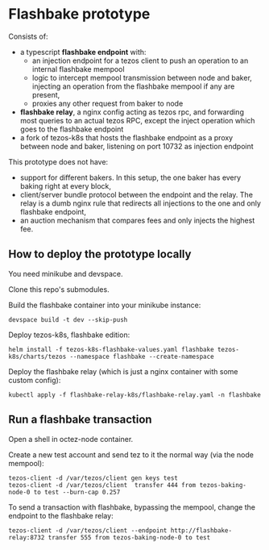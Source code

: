 Flashbake prototype
===================

Consists of:

* a typescript **flashbake endpoint** with:
  * an injection endpoint for a tezos client to push an operation to an internal flashbake mempool
  * logic to intercept mempool transmission between node and baker, injecting an operation from the flashbake mempool if any are present,
  * proxies any other request from baker to node
* **flashbake relay**, a nginx config acting as tezos rpc, and forwarding most queries to an actual tezos RPC, except the inject operation which goes to the flashbake endpoint
* a fork of tezos-k8s that hosts the flashbake endpoint as a proxy between node and baker, listening on port 10732 as injection endpoint

This prototype does not have:

* support for different bakers. In this setup, the one baker has every baking right at every block,
* client/server bundle protocol between the endpoint and the relay. The relay is a dumb nginx rule that redirects all injections to the one and only flashbake endpoint,
* an auction mechanism that compares fees and only injects the highest fee.

## How to deploy the prototype locally

You need minikube and devspace.

Clone this repo's submodules.

Build the flashbake container into your minikube instance:

```
devspace build -t dev --skip-push
```

Deploy tezos-k8s, flashbake edition:

```
helm install -f tezos-k8s-flashbake-values.yaml flashbake tezos-k8s/charts/tezos --namespace flashbake --create-namespace
```

Deploy the flashbake relay (which is just a nginx container with some custom config):

```
kubectl apply -f flashbake-relay-k8s/flashbake-relay.yaml -n flashbake
```

## Run a flashbake transaction

Open a shell in octez-node container.

Create a new test account and send tez to it the normal way (via the node mempool):

```
tezos-client -d /var/tezos/client gen keys test
tezos-client -d /var/tezos/client  transfer 444 from tezos-baking-node-0 to test --burn-cap 0.257
```

To send a transaction with flashbake, bypassing the mempool, change the endpoint to the flashbake relay:

```
tezos-client -d /var/tezos/client --endpoint http://flashbake-relay:8732 transfer 555 from tezos-baking-node-0 to test
```
